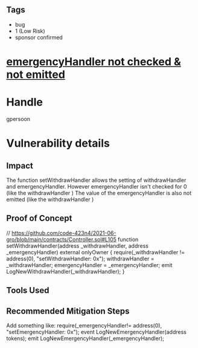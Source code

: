 ## Tags

- bug
- 1 (Low Risk)
- sponsor confirmed

# [emergencyHandler not checked & not emitted](https://github.com/code-423n4/2021-06-gro-findings/issues/5) 

# Handle

gpersoon


# Vulnerability details

## Impact
The function setWithdrawHandler allows the setting of withdrawHandler and emergencyHandler.
However emergencyHandler isn't checked for 0 (like the withdrawHandler )
The value of the emergencyHandler is also not emitted (like the withdrawHandler )

## Proof of Concept
// https://github.com/code-423n4/2021-06-gro/blob/main/contracts/Controller.sol#L105
 function setWithdrawHandler(address _withdrawHandler, address _emergencyHandler) external onlyOwner {
        require(_withdrawHandler != address(0), "setWithdrawHandler: 0x");
        withdrawHandler = _withdrawHandler;
        emergencyHandler = _emergencyHandler;
        emit LogNewWithdrawHandler(_withdrawHandler);
    }

## Tools Used

## Recommended Mitigation Steps
Add something like:
        require(_emergencyHandler!= address(0), "setEmergencyHandler: 0x");
        event LogNewEmergencyHandler(address tokens);
        emit LogNewEmergencyHandler(_emergencyHandler);

